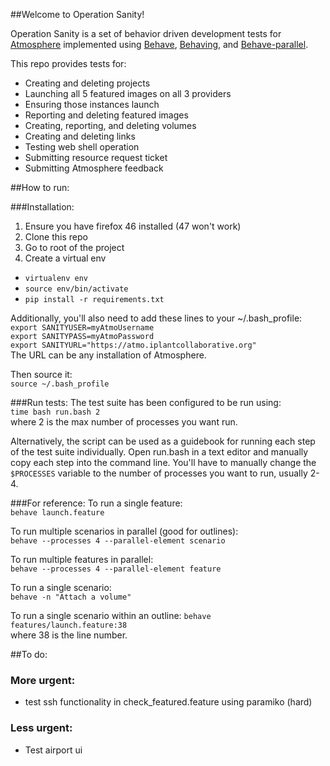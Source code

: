 ##Welcome to Operation Sanity!

Operation Sanity is a set of behavior driven development tests for <a href="https://github.com/iPlantCollaborativeOpenSource/atmosphere">Atmosphere</a> implemented using <a href="https://github.com/behave/behave">Behave</a>, <a href="https://github.com/ggozad/behaving">Behaving</a>, and <a href="https://github.com/vishalm/behave-parallel">Behave-parallel</a>.

This repo provides tests for:

* Creating and deleting projects
* Launching all 5 featured images on all 3 providers
* Ensuring those instances launch 
* Reporting and deleting featured images
* Creating, reporting, and deleting volumes
* Creating and deleting links
* Testing web shell operation 
* Submitting resource request ticket
* Submitting Atmosphere feedback

##How to run:

###Installation: 
1. Ensure you have firefox 46 installed (47 won't work)
1. Clone this repo
1. Go to root of the project
1. Create a virtual env 

* `virtualenv env`
* `source env/bin/activate`
* `pip install -r requirements.txt`

Additionally, you'll also need to add these lines to your ~/.bash_profile:  
`export SANITYUSER=myAtmoUsername`  
`export SANITYPASS=myAtmoPassword`  
`export SANITYURL="https://atmo.iplantcollaborative.org"`  
The URL can be any installation of Atmosphere.


Then source it:  
`source ~/.bash_profile`

###Run tests:
The test suite has been configured to be run using:  
`time bash run.bash 2`  
where 2 is the max number of processes you want run.

Alternatively, the script can be used as a guidebook for running each step of the test suite individually. Open run.bash in a text editor and manually copy each step into the command line. You'll have to manually change the `$PROCESSES` variable to the number of processes you want to run, usually 2-4.

###For reference:
To run a single feature:  
`behave launch.feature`

To run multiple scenarios in parallel (good for outlines):  
`behave --processes 4 --parallel-element scenario`

To run multiple features in parallel:  
`behave --processes 4 --parallel-element feature`

To run a single scenario:  
`behave -n "Attach a volume"`

To run a single scenario within an outline:
`behave features/launch.feature:38`  
where 38 is the line number.

##To do:
### More urgent:
- test ssh functionality in check_featured.feature using paramiko (hard)

### Less urgent:
- Test airport ui